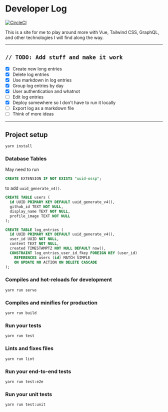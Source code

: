 # Developer Log

[![CircleCI](https://circleci.com/gh/samwarnick/developer-log/tree/master.svg?style=svg)](https://circleci.com/gh/samwarnick/developer-log/tree/master)

This is a site for me to play around more with Vue, Tailwind CSS, GraphQL, and other technologies I will find along the way.

---

## `// TODO: Add stuff and make it work`

- [x] Create new long entries
- [x] Delete log entries
- [x] Use markdown in log entries
- [x] Group log entries by day
- [x] User authentication and whatnot
- [ ] Edit log entries
- [x] Deploy somewhere so I don't have to run it locally
- [ ] Export log as a markdown file
- [ ] Think of more ideas

---

## Project setup

```
yarn install
```

### Database Tables

May need to run

```sql
CREATE EXTENSION IF NOT EXISTS "uuid-ossp";
```

to add `uuid_generate_v4()`.

```sql
CREATE TABLE users (
  id UUID PRIMARY KEY DEFAULT uuid_generate_v4(),
  github_id TEXT NOT NULL,
  display_name TEXT NOT NULL,
  profile_image TEXT NOT NULL
);

CREATE TABLE log_entries (
  id UUID PRIMARY KEY DEFAULT uuid_generate_v4(),
  user_id UUID NOT NULL,
  content TEXT NOT NULL,
  created TIMESTAMPTZ NOT NULL DEFAULT now(),
  CONSTRAINT log_entries_user_id_fkey FOREIGN KEY (user_id)
    REFERENCES users (id) MATCH SIMPLE
    ON UPDATE NO ACTION ON DELETE CASCADE
);
```

### Compiles and hot-reloads for development

```
yarn run serve
```

### Compiles and minifies for production

```
yarn run build
```

### Run your tests

```
yarn run test
```

### Lints and fixes files

```
yarn run lint
```

### Run your end-to-end tests

```
yarn run test:e2e
```

### Run your unit tests

```
yarn run test:unit
```
